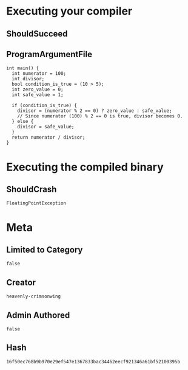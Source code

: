 # Executing your compiler

## ShouldSucceed

## ProgramArgumentFile

```
int main() {
  int numerator = 100;
  int divisor;
  bool condition_is_true = (10 > 5);
  int zero_value = 0;
  int safe_value = 1;

  if (condition_is_true) {
    divisor = (numerator % 2 == 0) ? zero_value : safe_value;
    // Since numerator (100) % 2 == 0 is true, divisor becomes 0.
  } else {
    divisor = safe_value;
  }
  return numerator / divisor;
}
```

# Executing the compiled binary

## ShouldCrash

```
FloatingPointException
```

# Meta

## Limited to Category

```
false
```

## Creator

```
heavenly-crimsonwing
```

## Admin Authored

```
false
```

## Hash

```
16f50ec768b9b970e29ef547e1367833bac34462eecf921346a61bf52100395b
```

